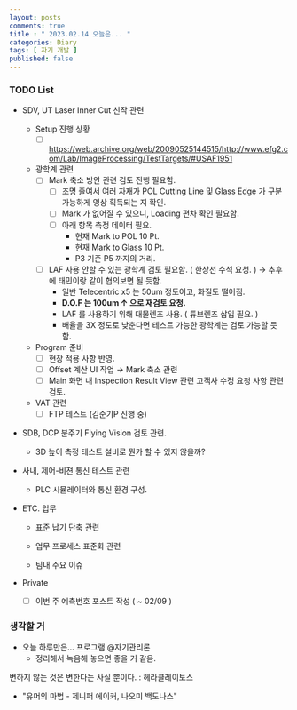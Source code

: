 ```yaml
---
layout: posts
comments: true
title : " 2023.02.14 오늘은... "
categories: Diary
tags: [ 자기 개발 ]
published: false
---
```


### TODO List

- SDV, UT Laser Inner Cut 신작 관련

  - Setup 진행 상황
    - [ ] <https://web.archive.org/web/20090525144515/http://www.efg2.com/Lab/ImageProcessing/TestTargets/#USAF1951>

  - 광학계 관련
    - [ ] Mark 축소 방안 관련 검토 진행 필요함.
      - [ ] 조명 줄여서 여러 자재가 POL Cutting Line 및 Glass Edge 가 구분 가능하게 영상 획득되는 지 확인.
      - [ ] Mark 가 없어질 수 있으니, Loading 편차 확인 필요함.
      - [ ] 아래 항목 측정 데이터 필요.
        - 현재 Mark to POL 10 Pt.
        - 현재 Mark to Glass 10 Pt.
        - P3 기준 P5 까지의 거리.

    - [ ] LAF 사용 안할 수 있는 광학계 검토 필요함. ( 한상선 수석 요청. ) → 추후에 태민이랑 같이 협의보면 될 듯함.
      - 일반 Telecentric x5 는 50um 정도이고, 화질도 떨어짐.
      - **D.O.F 는 100um ↑ 으로 재검토 요청.**
      - LAF 를 사용하기 위해 대물렌즈 사용. ( 튜브렌즈 삽입 필요. )
      - 배율을 3X 정도로 낮춘다면 테스트 가능한 광학계는 검토 가능할 듯 함.

  - Program 준비
    - [ ] 현장 적용 사항 반영.
    - [ ] Offset 계산 UI 작업 → Mark 축소 관련
    - [ ] Main 화면 내 Inspection Result View 관련 고객사 수정 요청 사항 관련 검토.

  - VAT 관련
    - [ ] FTP 테스트 (김준기P 진행 중)

- SDB, DCP 분주기 Flying Vision 검토 관련.
  - 3D 높이 측정 테스트 설비로 뭔가 할 수 있지 않을까?

- 사내, 제어-비젼 통신 테스트 관련
  - PLC 시뮬레이터와 통신 환경 구성.

- ETC. 업무
  - 표준 납기 단축 관련

  - 업무 프로세스 표준화 관련

  - 팀내 주요 이슈

- Private
  - [ ] 이번 주 예측번호 포스트 작성 ( ~ 02/09 )

### 생각할 거

- 오늘 하루만은... 프로그램 @자기관리론
  - 정리해서 녹음해 놓으면 좋을 거 같음.

변하지 않는 것은 변한다는 사실 뿐이다.
 : 헤라클레이토스

- "유머의 마법 - 제니퍼 에이커, 나오미 백도나스"
